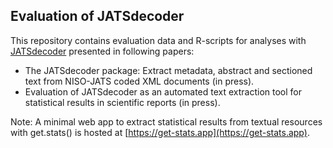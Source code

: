 ## Evaluation of JATSdecoder
This repository contains evaluation data and R-scripts for analyses with [JATSdecoder](https://github.com/ingmarboeschen/JATSdecoder) presented in following papers:
- The JATSdecoder package: Extract metadata, abstract and sectioned text from NISO-JATS coded XML documents (in press).
- Evaluation of JATSdecoder as an automated text extraction tool for statistical results in scientific reports (in press).

Note: A minimal web app to extract statistical results from textual resources with get.stats() is hosted at [https://get-stats.app](https://get-stats.app).

